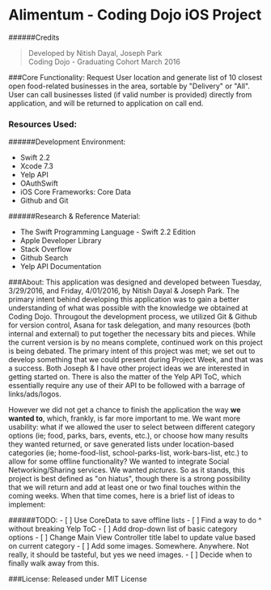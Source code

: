 # Alimentum - Coding Dojo iOS Project

######Credits

 >Developed by Nitish Dayal, Joseph Park <br />
 >Coding Dojo -  Graduating Cohort March 2016

###Core Functionality:
  Request User location and generate list of 10 closest open food-related businesses in the area, 
  sortable by "Delivery" or "All".
  User can call businesses listed (if valid number is provided) directly from application, and will be returned to application on call end.

  
### Resources Used:

######Development Environment: 
  - Swift 2.2
  - Xcode 7.3
  - Yelp API
  - OAuthSwift
  - iOS Core Frameworks: Core Data
  - Github and Git
  
######Research & Reference Material: 
  - The Swift Programming Language - Swift 2.2 Edition
  - Apple Developer Library
  - Stack Overflow
  - Github Search
  - Yelp API Documentation
  
###About:
  This application was designed and developed between Tuesday, 3/29/2016, and Friday, 4/01/2016, by Nitish Dayal & Joseph Park. The primary intent behind developing this application was to gain a better understanding of what was possible with the knowledge we obtained at Coding Dojo. Througout the development process, we utilized Git & Github for version control, Asana for task delegation, and many resources (both internal and external) to put together the necessary bits and pieces. While the current version is by no means complete, continued work on this project is being debated. The primary intent of this project was met; we set out to develop something that we could present during Project Week, and that was a success. Both Joseph & I have other project ideas we are interested in getting started on. There is also the matter of the Yelp API ToC, which essentially require any use of their API to be followed with a barrage of links/ads/logos.
  
However we did not get a chance to finish the application the way __we wanted to__, which, frankly, is far more important to me. We want more usability: what if we allowed the user to select between different category options (ie; food, parks, bars, events, etc.), or choose how many results they wanted returned, or save generated lists under location-based categories (ie; home-food-list, school-parks-list, work-bars-list, etc.) to allow for some offline functionality? We wanted to integrate Social Networking/Sharing services. We wanted _pictures_. So as it stands, this project is best defined as "on hiatus", though there is a strong possibility that we will return and add at least one or two final touches within the coming weeks. When that time comes, here is a brief list of ideas to implement:

######TODO:
    - [ ] Use CoreData to save offline lists
    - [ ] Find a way to do ^ without breaking Yelp ToC
    - [ ] Add drop-down list of basic category options
    - [ ] Change Main View Controller title label to update value based on current category 
    - [ ] Add some images. Somewhere. Anywhere. Not really, it should be tasteful, but yes we need images.
    - [ ] Decide when to finally walk away from this.

###License:
  Released under MIT License